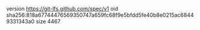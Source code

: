 version https://git-lfs.github.com/spec/v1
oid sha256:818a67744476569350747a659fc68f9e5bfdd5fe40b8e0215ac68449331343a0
size 4467
